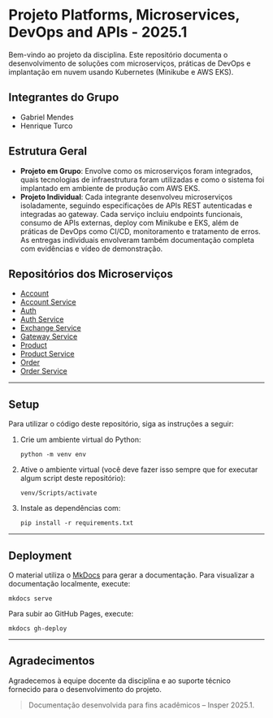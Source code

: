 # Projeto Platforms, Microservices, DevOps and APIs - 2025.1

Bem-vindo ao projeto da disciplina. Este repositório documenta o desenvolvimento de soluções com microserviços, práticas de DevOps e implantação em nuvem usando Kubernetes (Minikube e AWS EKS).

## Integrantes do Grupo
- Gabriel Mendes
- Henrique Turco

## Estrutura Geral

- **Projeto em Grupo**: Envolve como os microserviços foram integrados, quais tecnologias de infraestrutura foram utilizadas e como o sistema foi implantado em ambiente de produção com AWS EKS.
- **Projeto Individual**: Cada integrante desenvolveu microserviços isoladamente, seguindo especificações de APIs REST autenticadas e integradas ao gateway. Cada serviço incluiu endpoints funcionais, consumo de APIs externas, deploy com Minikube e EKS, além de práticas de DevOps como CI/CD, monitoramento e tratamento de erros. As entregas individuais envolveram também documentação completa com evidências e vídeo de demonstração.

## Repositórios dos Microserviços

- [Account](https://github.com/henriquetg1/account-apis-exercicio-individual.git)
- [Account Service](https://github.com/henriquetg1/account-service-apis-exercicio-individual.git)
- [Auth](https://github.com/henriquetg1/auth-apis-exercicio-individual.git)
- [Auth Service](https://github.com/henriquetg1/auth-service-apis-exercicio-individual.git)
- [Exchange Service](https://github.com/henriquetg1/exchange-service-apis-exercicio-individual.git)
- [Gateway Service](https://github.com/henriquetg1/gateway-service-apis-exercicio-individual.git)
- [Product](https://github.com/henriquetg1/product-apis-exercicio-individual.git)
- [Product Service](https://github.com/henriquetg1/product-service-apis-exercicio-individual.git)
- [Order](https://github.com/henriquetg1/order-apis-exercicio-individual.git)
- [Order Service](https://github.com/henriquetg1/order-service-apis-exercicio-individual.git)

---

## Setup

Para utilizar o código deste repositório, siga as instruções a seguir:

1. Crie um ambiente virtual do Python:
   ```shell
   python -m venv env
   ```

2. Ative o ambiente virtual (você deve fazer isso sempre que for executar algum script deste repositório):
   ```shell
   venv/Scripts/activate
   ```

3. Instale as dependências com:
   ```shell
   pip install -r requirements.txt
   ```

---

## Deployment

O material utiliza o [MkDocs](https://www.mkdocs.org/) para gerar a documentação. Para visualizar a documentação localmente, execute:
```shell
mkdocs serve
```

Para subir ao GitHub Pages, execute:
```shell
mkdocs gh-deploy
```

---

## Agradecimentos

Agradecemos à equipe docente da disciplina e ao suporte técnico fornecido para o desenvolvimento do projeto.

> Documentação desenvolvida para fins acadêmicos – Insper 2025.1.